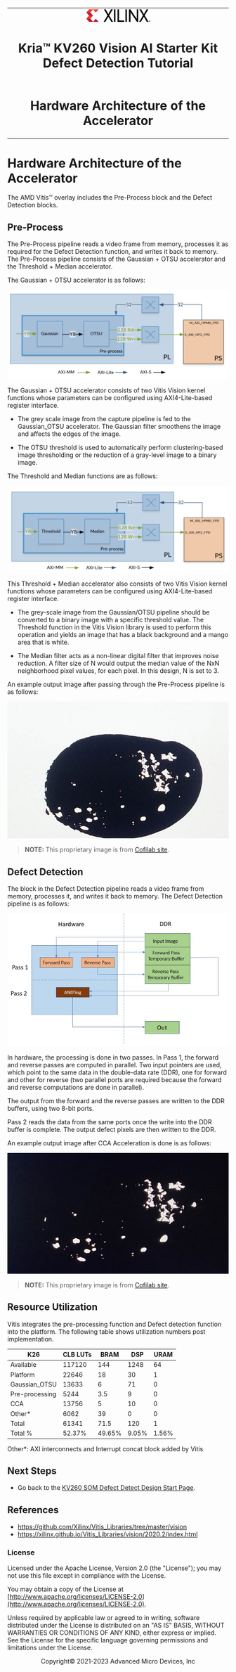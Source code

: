 <table class="sphinxhide">
 <tr>
   <td align="center"><img src="../../media/xilinx-logo.png" width="30%"/><h1>Kria&trade; KV260 Vision AI Starter Kit Defect Detection Tutorial</h1>
   </td>
 </tr>
 <tr>
 <td align="center"><h1>Hardware Architecture of the Accelerator</h1>

 </td>
 </tr>
</table>

# Hardware Architecture of the Accelerator

The AMD Vitis&trade; overlay includes the Pre-Process block and the Defect Detection blocks.

## Pre-Process

The Pre-Process pipeline reads a video frame from memory, processes it as required for the Defect Detection function, and writes it back to memory. The Pre-Process pipeline consists of the Gaussian + OTSU accelerator and the Threshold + Median accelerator.

The Gaussian + OTSU accelerator is as follows:

![Gaussian_OTSU Pipeline Hardware Accelerator](../../media/defect-detect/gaussian-otsu-pipeline-hardware-accel.png)

The Gaussian + OTSU accelerator consists of two Vitis Vision kernel functions whose parameters can be configured using AXI4-Lite-based register interface.  

* The grey scale image from the capture pipeline is fed to the Gaussian_OTSU accelerator. The Gaussian filter smoothens the image and affects the edges of the image.

* The OTSU threshold is used to automatically perform clustering-based image thresholding or the reduction of a gray-level image to a binary image.

The Threshold and Median functions are as follows:

![Threshold_Median Pipeline Hardware Accelerator](../../media/defect-detect/threshold-median-pipeline-hardware-accel.png)

This Threshold + Median accelerator also consists of two Vitis Vision kernel functions whose parameters can be configured using AXI4-Lite-based register interface.

* The grey-scale image from the Gaussian/OTSU pipeline should be converted to a binary image with a specific threshold value. The Threshold function in the Vitis Vision library is used to perform this operation and yields an image that has a black background and a mango area that is white.

* The Median filter acts as a non-linear digital filter that improves noise reduction. A filter size of N would output the median value of the NxN neighborhood pixel values, for each pixel. In this design, N is set to 3.

An example output image after passing through the Pre-Process pipeline is as follows:

![Pre-Process Pipeline Hardware Accelerator Example](../../media/defect-detect/pre-process-pipeline-hardware-accel-example.png)

> **NOTE:** This proprietary image is from [Cofilab site](http://www.cofilab.com/wp-content/downloads/DB_Mango.rar).

## Defect Detection

The block in the Defect Detection pipeline reads a video frame from memory, processes it, and writes it back to memory. The Defect Detection pipeline is as follows:

![Passes and Computations](../../media/defect-detect/defect-detection-computations.png)

In hardware, the processing is done in two passes. In Pass 1, the forward and reverse passes are computed in parallel. Two input pointers are used, which point to the same data in the double-data rate (DDR), one for forward and other for reverse (two parallel ports are required because the forward and reverse computations are done in parallel).

The output from the forward and the reverse passes are written to the DDR buffers, using two 8-bit ports.

Pass 2 reads the data from the same ports once the write into the DDR buffer is complete. The output defect pixels are then written to the DDR.

An example output image after CCA Acceleration is done is as follows:

![Defect Detection Pipeline Hardware Accelerator Example](../../media/defect-detect/defect-detection-pipeline-hardware-accel-example.png)

> **NOTE:** This proprietary image is from [Cofilab site](http://www.cofilab.com/wp-content/downloads/DB_Mango.rar).

## Resource Utilization

Vitis integrates the pre-processing function and Defect detection function into the platform. The following table shows utilization numbers post implementation.

|K26|CLB LUTs|BRAM|DSP|URAM|
|----|----|---|----|--|
|Available|117120|144|1248|64|
|Platform|22646|18|30|1|
|Gaussian_OTSU|13633|6|71|0|
|Pre-processing|5244|3.5|9|0|
|CCA|13756|5|10|0|
|Other*|6062|39|0|0|
|Total|61341|71.5|120|1|
|Total %|52.37%|49.65%|9.05%|1.56%|  

Other*: AXI interconnects and Interrupt concat block added by Vitis
<br />

## Next Steps

* Go back to the [KV260 SOM Defect Detect Design Start Page](../defectdetect_landing).

## References

* <https://github.com/Xilinx/Vitis_Libraries/tree/master/vision>
* <https://xilinx.github.io/Vitis_Libraries/vision/2020.2/index.html>

### License

Licensed under the Apache License, Version 2.0 (the "License"); you may not use this file except in compliance with the License.

You may obtain a copy of the License at
[http://www.apache.org/licenses/LICENSE-2.0](http://www.apache.org/licenses/LICENSE-2.0).

Unless required by applicable law or agreed to in writing, software distributed under the License is distributed on an "AS IS" BASIS, WITHOUT WARRANTIES OR CONDITIONS OF ANY KIND, either express or implied. See the License for the specific language governing permissions and limitations under the License.

<p align="center">Copyright&copy; 2021-2023 Advanced Micro Devices, Inc</p>
